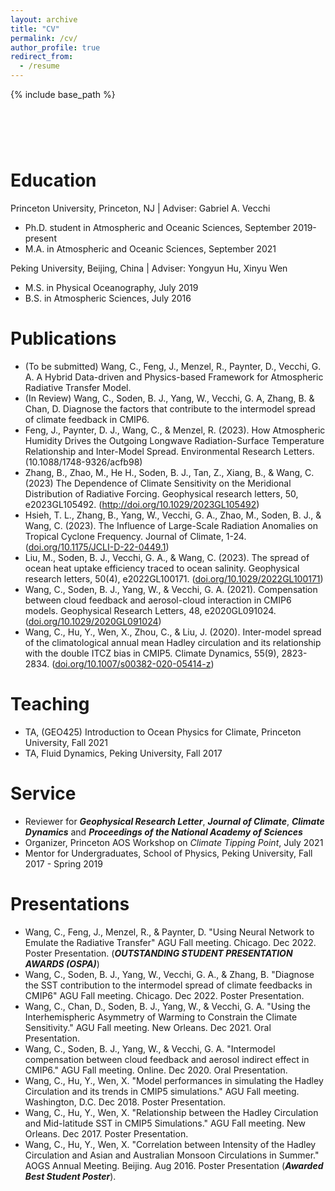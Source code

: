 ```yaml
---
layout: archive
title: "CV"
permalink: /cv/
author_profile: true
redirect_from:
  - /resume
---
```


{% include base_path %}

&nbsp;
======

Education
======
Princeton University, Princeton, NJ | Adviser: Gabriel A. Vecchi 
* Ph.D. student in Atmospheric and Oceanic Sciences, September 2019-present 
* M.A. in Atmospheric and Oceanic Sciences, September 2021

Peking University, Beijing, China | Adviser: Yongyun Hu, Xinyu Wen
* M.S. in Physical Oceanography, July 2019
* B.S. in Atmospheric Sciences, July 2016
  
Publications
======
* (To be submitted) Wang, C., Feng, J., Menzel, R., Paynter, D., Vecchi, G. A. A Hybrid Data-driven and Physics-based Framework for Atmospheric Radiative Transfer Model.
* (In Review) Wang, C., Soden, B. J., Yang, W.,  Vecchi, G. A, Zhang, B. & Chan, D. Diagnose the factors that contribute to the intermodel spread of climate feedback in CMIP6.
* Feng, J., Paynter, D. J., Wang, C., & Menzel, R. (2023). How Atmospheric Humidity Drives the Outgoing Longwave Radiation-Surface Temperature Relationship and Inter-Model Spread. Environmental Research Letters.  (10.1088/1748-9326/acfb98)
* Zhang, B., Zhao, M., He H., Soden, B. J., Tan, Z., Xiang, B., & Wang, C. (2023) The Dependence of Climate Sensitivity on the Meridional Distribution of Radiative Forcing. Geophysical research letters, 50, e2023GL105492. (http://doi.org/10.1029/2023GL105492)
* Hsieh, T. L., Zhang, B., Yang, W., Vecchi, G. A., Zhao, M., Soden, B. J., & Wang, C. (2023). The Influence of Large-Scale Radiation Anomalies on Tropical Cyclone Frequency. Journal of Climate, 1-24. ([doi.org/10.1175/JCLI-D-22-0449.1](https://doi.org/10.1175/JCLI-D-22-0449.1))
* Liu, M., Soden, B. J., Vecchi, G. A., & Wang, C. (2023). The spread of ocean heat uptake efficiency traced to ocean salinity. Geophysical research letters, 50(4), e2022GL100171. ([doi.org/10.1029/2022GL100171](https://doi.org/10.1029/2022GL100171))
* Wang, C., Soden, B. J., Yang, W., & Vecchi, G. A. (2021). Compensation between cloud feedback and aerosol-cloud interaction in CMIP6 models. Geophysical Research Letters, 48, e2020GL091024. ([doi.org/10.1029/2020GL091024](https://doi.org/10.1029/2020GL091024)) 
* Wang, C., Hu, Y., Wen, X., Zhou, C., & Liu, J. (2020). Inter-model spread of the climatological annual mean Hadley circulation and its relationship with the double ITCZ bias in CMIP5. Climate Dynamics, 55(9), 2823-2834. ([doi.org/10.1007/s00382-020-05414-z](https://link.springer.com/article/10.1007/s00382-020-05414-z))

Teaching 
======
* TA, (GEO425) Introduction to Ocean Physics for Climate, Princeton University, Fall 2021
* TA, Fluid Dynamics, Peking University,	Fall 2017
 
Service 
======
* Reviewer for __*Geophysical Research Letter*__, __*Journal of Climate*__, __*Climate Dynamics*__ and __*Proceedings of the National Academy of Sciences*__
* Organizer, Princeton AOS Workshop on *Climate Tipping Point*, July 2021
* Mentor for Undergraduates, School of Physics, Peking University, Fall 2017 - Spring 2019

Presentations
======
* Wang, C., Feng, J., Menzel, R., & Paynter, D.  "Using Neural Network to Emulate the Radiative Transfer" AGU Fall meeting. Chicago. Dec 2022. Poster Presentation. (__*OUTSTANDING STUDENT PRESENTATION AWARDS (OSPA)*__)
* Wang, C., Soden, B. J., Yang, W., Vecchi, G. A., & Zhang, B.  "Diagnose the SST contribution to the intermodel spread of climate feedbacks in CMIP6" AGU Fall meeting. Chicago. Dec 2022. Poster Presentation.
* Wang, C., Chan, D., Soden, B. J., Yang, W., & Vecchi, G. A. "Using the Interhemispheric Asymmetry of Warming to Constrain the Climate Sensitivity." AGU Fall meeting. New Orleans. Dec 2021. Oral Presentation.
* Wang, C., Soden, B. J., Yang, W., & Vecchi, G. A. "Intermodel compensation between cloud feedback and aerosol indirect effect in CMIP6." AGU Fall meeting. Online. Dec 2020. Oral Presentation.
* Wang, C., Hu, Y., Wen, X. "Model performances in simulating the Hadley Circulation and its trends in CMIP5 simulations." AGU Fall meeting. Washington, D.C. Dec 2018. Poster Presentation.
* Wang, C., Hu, Y., Wen, X. "Relationship between the Hadley Circulation and Mid-latitude SST in CMIP5 Simulations." AGU Fall meeting. New Orleans. Dec 2017. Poster Presentation.
* Wang, C., Hu, Y., Wen, X. "Correlation between Intensity of the Hadley Circulation and Asian and Australian Monsoon Circulations in Summer." AOGS Annual Meeting.	Beijing. Aug 2016. Poster Presentation (__*Awarded Best Student Poster*__).

